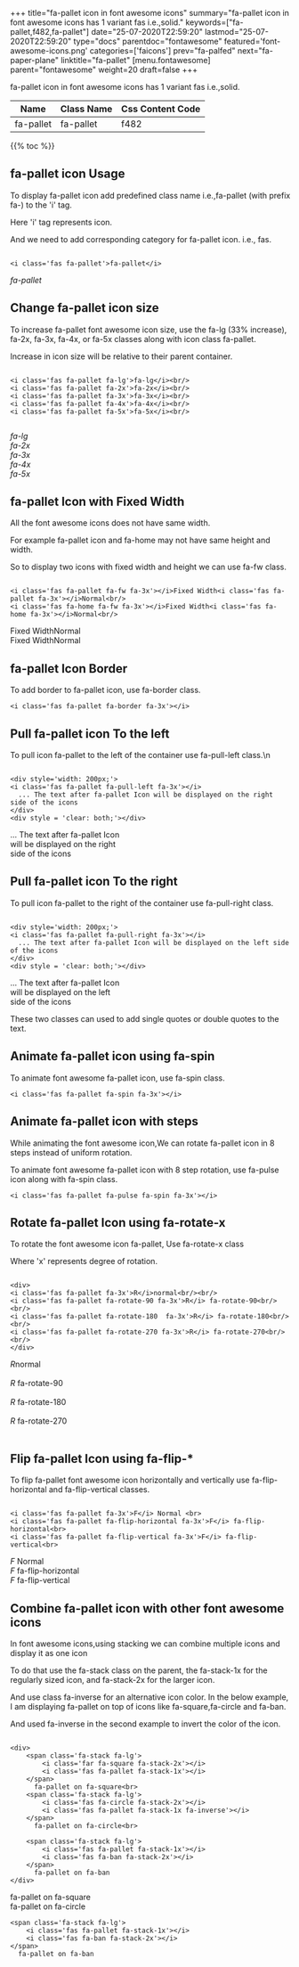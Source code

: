 +++
title="fa-pallet icon in font awesome icons"
summary="fa-pallet icon in font awesome icons has 1 variant fas i.e.,solid."
keywords=["fa-pallet,f482,fa-pallet"]
date="25-07-2020T22:59:20"
lastmod="25-07-2020T22:59:20"
type="docs"
parentdoc="fontawesome"
featured='font-awesome-icons.png'
categories=['faicons']
prev="fa-palfed"
next="fa-paper-plane"
linktitle="fa-pallet"
[menu.fontawesome]
parent="fontawesome"
weight=20
draft=false
+++


fa-pallet icon in font awesome icons has 1 variant fas i.e.,solid.

<div class='table-responsive'><table class='table'><thead><tr><th>Name</th><th>Class Name</th><th>Css Content Code</th></tr></thead><tbody><tr><td>fa-pallet</td><td>fa-pallet</td><td>f482</td></tr></tbody></table></div>


{{% toc %}}


## fa-pallet icon Usage

To display fa-pallet icon add predefined class name i.e.,fa-pallet (with prefix fa-) to the 'i' tag.

Here 'i' tag represents icon.

And we need to add corresponding category for fa-pallet icon. i.e., fas.


```

<i class='fas fa-pallet'>fa-pallet</i>
```

<i class='fas fa-pallet'>fa-pallet</i>




## Change fa-pallet icon size
To increase fa-pallet font awesome icon size, use the fa-lg (33% increase), fa-2x, fa-3x, fa-4x, or fa-5x classes along with icon class fa-pallet.

Increase in icon size will be relative to their parent container. 

```

<i class='fas fa-pallet fa-lg'>fa-lg</i><br/>
<i class='fas fa-pallet fa-2x'>fa-2x</i><br/>
<i class='fas fa-pallet fa-3x'>fa-3x</i><br/>
<i class='fas fa-pallet fa-4x'>fa-4x</i><br/>
<i class='fas fa-pallet fa-5x'>fa-5x</i><br/>
            
```

<i class='fas fa-pallet fa-lg'>fa-lg</i><br/>
<i class='fas fa-pallet fa-2x'>fa-2x</i><br/>
<i class='fas fa-pallet fa-3x'>fa-3x</i><br/>
<i class='fas fa-pallet fa-4x'>fa-4x</i><br/>
<i class='fas fa-pallet fa-5x'>fa-5x</i><br/>
            



## fa-pallet Icon with Fixed Width 

All the font awesome icons does not have same width.

For example fa-pallet icon and fa-home may not have same height and width.

So to display two icons with fixed width and height we can use fa-fw class.


```

<i class='fas fa-pallet fa-fw fa-3x'></i>Fixed Width<i class='fas fa-pallet fa-3x'></i>Normal<br/>
<i class='fas fa-home fa-fw fa-3x'></i>Fixed Width<i class='fas fa-home fa-3x'></i>Normal<br/>
```

<i class='fas fa-pallet fa-fw fa-3x'></i>Fixed Width<i class='fas fa-pallet fa-3x'></i>Normal<br/>
<i class='fas fa-home fa-fw fa-3x'></i>Fixed Width<i class='fas fa-home fa-3x'></i>Normal<br/>



## fa-pallet Icon Border 

To add border to fa-pallet icon, use fa-border class.


```
<i class='fas fa-pallet fa-border fa-3x'></i>

```
<i class='fas fa-pallet fa-border fa-3x'></i>





## Pull fa-pallet icon To the left

To pull icon fa-pallet to the left of the container use fa-pull-left class.\n

```

<div style='width: 200px;'>
<i class='fas fa-pallet fa-pull-left fa-3x'></i>
  ... The text after fa-pallet Icon will be displayed on the right side of the icons
</div>
<div style = 'clear: both;'></div>
```

<div style='width: 200px;'>
<i class='fas fa-pallet fa-pull-left fa-3x'></i>
  ... The text after fa-pallet Icon will be displayed on the right side of the icons
</div>
<div style = 'clear: both;'></div>




## Pull fa-pallet icon To the right
To pull icon fa-pallet to the right of the container use fa-pull-right class.

```

<div style='width: 200px;'>
<i class='fas fa-pallet fa-pull-right fa-3x'></i>
  ... The text after fa-pallet Icon will be displayed on the left side of the icons
</div>
<div style = 'clear: both;'></div>
```

<div style='width: 200px;'>
<i class='fas fa-pallet fa-pull-right fa-3x'></i>
  ... The text after fa-pallet Icon will be displayed on the left side of the icons
</div>
<div style = 'clear: both;'></div>

These two classes can used to add single quotes or double quotes to the text.


## Animate fa-pallet icon using fa-spin
To animate font awesome fa-pallet icon, use fa-spin class.

```
<i class='fas fa-pallet fa-spin fa-3x'></i>
```
<i class='fas fa-pallet fa-spin fa-3x'></i>




## Animate fa-pallet icon with steps
While animating the font awesome icon,We can rotate fa-pallet icon in 8 steps instead of uniform rotation.

To animate font awesome fa-pallet icon with 8 step rotation, use fa-pulse icon along with fa-spin class.


```
<i class='fas fa-pallet fa-pulse fa-spin fa-3x'></i>

```
<i class='fas fa-pallet fa-pulse fa-spin fa-3x'></i>





## Rotate fa-pallet Icon using fa-rotate-x
To rotate the font awesome icon fa-pallet, Use fa-rotate-x class

Where 'x' represents degree of rotation.


```

<div>
<i class='fas fa-pallet fa-3x'>R</i>normal<br/><br/>
<i class='fas fa-pallet fa-rotate-90 fa-3x'>R</i> fa-rotate-90<br/><br/> 
<i class='fas fa-pallet fa-rotate-180  fa-3x'>R</i> fa-rotate-180<br/><br/> 
<i class='fas fa-pallet fa-rotate-270 fa-3x'>R</i> fa-rotate-270<br/><br/>
</div>
```

<div>
<i class='fas fa-pallet fa-3x'>R</i>normal<br/><br/>
<i class='fas fa-pallet fa-rotate-90 fa-3x'>R</i> fa-rotate-90<br/><br/> 
<i class='fas fa-pallet fa-rotate-180  fa-3x'>R</i> fa-rotate-180<br/><br/> 
<i class='fas fa-pallet fa-rotate-270 fa-3x'>R</i> fa-rotate-270<br/><br/>
</div>




## Flip fa-pallet Icon using fa-flip-*
To flip fa-pallet font awesome icon horizontally and vertically use fa-flip-horizontal and fa-flip-vertical classes. 

```

<i class='fas fa-pallet fa-3x'>F</i> Normal <br>
<i class='fas fa-pallet fa-flip-horizontal fa-3x'>F</i> fa-flip-horizontal<br>
<i class='fas fa-pallet fa-flip-vertical fa-3x'>F</i> fa-flip-vertical<br>
```

<i class='fas fa-pallet fa-3x'>F</i> Normal <br>
<i class='fas fa-pallet fa-flip-horizontal fa-3x'>F</i> fa-flip-horizontal<br>
<i class='fas fa-pallet fa-flip-vertical fa-3x'>F</i> fa-flip-vertical<br>




## Combine fa-pallet icon with other font awesome icons
In font awesome icons,using stacking we can combine multiple icons and display it as one icon 

To do that use the fa-stack class on the parent, the fa-stack-1x for the regularly sized icon, and fa-stack-2x for the larger icon.

And use class fa-inverse for an alternative icon color. 
In the below example, I am displaying fa-pallet on top of icons like fa-square,fa-circle and fa-ban.

And used fa-inverse in the second example to invert the color of the icon.

```

<div>
    <span class='fa-stack fa-lg'>
        <i class='far fa-square fa-stack-2x'></i>
        <i class='fas fa-pallet fa-stack-1x'></i>
    </span>
      fa-pallet on fa-square<br>
    <span class='fa-stack fa-lg'>
        <i class='fas fa-circle fa-stack-2x'></i>
        <i class='fas fa-pallet fa-stack-1x fa-inverse'></i>
    </span>
      fa-pallet on fa-circle<br>

    <span class='fa-stack fa-lg'>
        <i class='fas fa-pallet fa-stack-1x'></i>
        <i class='fas fa-ban fa-stack-2x'></i>
    </span>
      fa-pallet on fa-ban
</div>
```

<div>
    <span class='fa-stack fa-lg'>
        <i class='far fa-square fa-stack-2x'></i>
        <i class='fas fa-pallet fa-stack-1x'></i>
    </span>
      fa-pallet on fa-square<br>
    <span class='fa-stack fa-lg'>
        <i class='fas fa-circle fa-stack-2x'></i>
        <i class='fas fa-pallet fa-stack-1x fa-inverse'></i>
    </span>
      fa-pallet on fa-circle<br>

    <span class='fa-stack fa-lg'>
        <i class='fas fa-pallet fa-stack-1x'></i>
        <i class='fas fa-ban fa-stack-2x'></i>
    </span>
      fa-pallet on fa-ban
</div>






